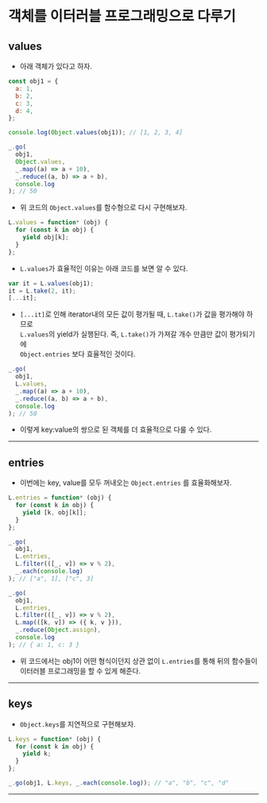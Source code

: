 # 객체를 이터러블 프로그래밍으로 다루기

<h2>values</h2>

- 아래 객체가 있다고 하자.

```js
const obj1 = {
  a: 1,
  b: 2,
  c: 3,
  d: 4,
};

console.log(Object.values(obj1)); // [1, 2, 3, 4]

_.go(
  obj1,
  Object.values,
  _.map((a) => a + 10),
  _.reduce((a, b) => a + b),
  console.log
); // 50
```

- 위 코드의 `Object.values`를 함수형으로 다시 구현해보자.

```js
L.values = function* (obj) {
  for (const k in obj) {
    yield obj[k];
  }
};
```

- `L.values`가 효율적인 이유는 아래 코드를 보면 알 수 있다.

```js
var it = L.values(obj1);
it = L.take(2, it);
[...it];
```

- `[...it]`로 인해 iterator내의 모든 값이 평가될 때, `L.take()`가 값을 평가해야 하므로  
  `L.values`의 yield가 실행된다. 즉, `L.take()`가 가져갈 개수 만큼만 값이 평가되기에  
  `Object.entries` 보다 효율적인 것이다.

```js
_.go(
  obj1,
  L.values,
  _.map((a) => a + 10),
  _.reduce((a, b) => a + b),
  console.log
); // 50
```

- 이렇게 key:value의 쌍으로 된 객체를 더 효율적으로 다룰 수 있다.

<hr/>

<h2>entries</h2>

- 이번에는 key, value를 모두 꺼내오는 `Object.entries` 를 효율화해보자.

```js
L.entries = function* (obj) {
  for (const k in obj) {
    yield [k, obj[k]];
  }
};

_.go(
  obj1,
  L.entries,
  L.filter(([_, v]) => v % 2),
  _.each(console.log)
); // ["a", 1], ["c", 3]

_.go(
  obj1,
  L.entries,
  L.filter(([_, v]) => v % 2),
  L.map(([k, v]) => ({ k, v })),
  _.reduce(Object.assign),
  console.log
); // { a: 1, c: 3 }
```

- 위 코드에서는 obj1이 어떤 형식이던지 상관 없이 `L.entries`를 통해 뒤의 함수들이  
  이터러블 프로그래밍을 할 수 있게 해준다.

<hr/>

<h2>keys</h2>

- `Object.keys`를 지연적으로 구현해보자.

```js
L.keys = function* (obj) {
  for (const k in obj) {
    yield k;
  }
};

_.go(obj1, L.keys, _.each(console.log)); // "a", "b", "c", "d"
```

<hr/>
